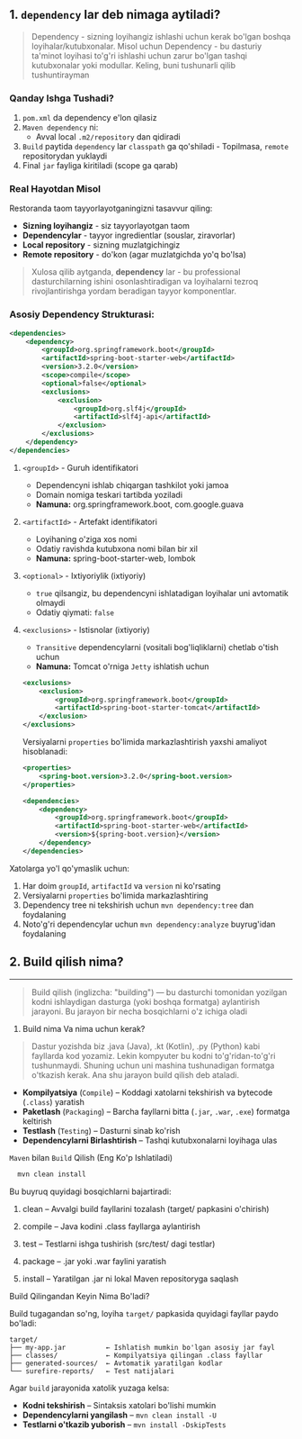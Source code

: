 ## 1. `dependency` lar  deb nimaga aytiladi?

> Dependency - sizning loyihangiz ishlashi uchun kerak bo'lgan boshqa loyihalar/kutubxonalar. Misol uchun
> Dependency  - bu dasturiy ta'minot loyihasi to'g'ri ishlashi uchun zarur bo'lgan tashqi kutubxonalar yoki modullar. Keling, buni tushunarli qilib tushuntirayman


### Qanday Ishga Tushadi?

1. `pom.xml` da dependency e'lon qilasiz
2. `Maven dependency` ni:
    - Avval local `.m2/repository` dan qidiradi
3. `Build` paytida `dependency` lar `classpath` ga qo'shiladi    - Topilmasa, `remote` repositorydan yuklaydi
4.  Final `jar` fayliga kiritiladi (scope ga qarab)

### Real Hayotdan Misol

Restoranda taom tayyorlayotganingizni tasavvur qiling:

- **Sizning loyihangiz** - siz tayyorlayotgan taom
- **Dependencylar** - tayyor ingredientlar (souslar, ziravorlar)
- **Local repository** - sizning muzlatgichingiz
- **Remote repository** - do'kon (agar muzlatgichda yo'q bo'lsa)

> Xulosa qilib aytganda, **dependency** lar - bu professional dasturchilarning ishini osonlashtiradigan va loyihalarni tezroq rivojlantirishga yordam beradigan tayyor komponentlar.

### Asosiy Dependency Strukturasi:

```xml
<dependencies>
    <dependency>
        <groupId>org.springframework.boot</groupId>
        <artifactId>spring-boot-starter-web</artifactId>
        <version>3.2.0</version>
        <scope>compile</scope>
        <optional>false</optional>
        <exclusions>
            <exclusion>
                <groupId>org.slf4j</groupId>
                <artifactId>slf4j-api</artifactId>
            </exclusion>
        </exclusions>
    </dependency>
</dependencies>
```
1. `<groupId>` - Guruh identifikatori
   - Dependencyni ishlab chiqargan tashkilot yoki jamoa
   - Domain nomiga teskari tartibda yoziladi
   - **Namuna:** org.springframework.boot, com.google.guava

2. `<artifactId>` - Artefakt identifikatori
   - Loyihaning o'ziga xos nomi
   - Odatiy ravishda kutubxona nomi bilan bir xil
   - **Namuna:** spring-boot-starter-web, lombok

3. `<optional>` - Ixtiyoriylik (ixtiyoriy)
   - `true` qilsangiz, bu dependencyni ishlatadigan loyihalar uni avtomatik olmaydi
   - Odatiy qiymati: `false`

4. `<exclusions>` - Istisnolar (ixtiyoriy)
   - `Transitive` dependencylarni (vositali bog'liqliklarni) chetlab o'tish uchun
   - **Namuna:** Tomcat o'rniga `Jetty` ishlatish uchun

    ```xml
    <exclusions>
        <exclusion>
            <groupId>org.springframework.boot</groupId>
            <artifactId>spring-boot-starter-tomcat</artifactId>
        </exclusion>
    </exclusions>
    ```
    Versiyalarni `properties` bo'limida markazlashtirish yaxshi amaliyot hisoblanadi:
    
    ```xml
    <properties>
        <spring-boot.version>3.2.0</spring-boot.version>
    </properties>
    
    <dependencies>
        <dependency>
            <groupId>org.springframework.boot</groupId>
            <artifactId>spring-boot-starter-web</artifactId>
            <version>${spring-boot.version}</version>
        </dependency>
    </dependencies>
    ```

Xatolarga yo'l qo'ymaslik uchun:

1. Har doim `groupId`, `artifactId` va `version` ni ko'rsating
2. Versiyalarni `properties` bo'limida markazlashtiring
3. Dependency tree ni tekshirish uchun `mvn dependency:tree` dan foydalaning
4. Noto'g'ri dependencylar uchun `mvn dependency:analyze` buyrug'idan foydalaning


## 2. Build qilish nima?

---

> Build qilish (inglizcha: "building") — bu dasturchi tomonidan yozilgan kodni ishlaydigan dasturga (yoki boshqa formatga) aylantirish jarayoni. Bu jarayon bir necha bosqichlarni o'z ichiga oladi

1. Build nima Va nima uchun kerak?

> Dastur yozishda biz .java (Java), .kt (Kotlin), .py (Python) kabi fayllarda kod yozamiz. Lekin kompyuter bu kodni to'g'ridan-to'g'ri tushunmaydi. Shuning uchun uni mashina tushunadigan formatga o'tkazish kerak. Ana shu jarayon build qilish deb ataladi.


- **Kompilyatsiya** (`Compile`) – Koddagi xatolarni tekshirish va bytecode (`.class`) yaratish
- **Paketlash** (`Packaging`) – Barcha fayllarni bitta (`.jar`, `.war`, `.exe`) formatga keltirish
- **Testlash** (`Testing`) – Dasturni sinab ko'rish
- **Dependencylarni Birlashtirish** – Tashqi kutubxonalarni loyihaga ulas

`Maven` bilan `Build` Qilish (Eng Ko'p Ishlatiladi)

```bash
  mvn clean install
```
Bu buyruq quyidagi bosqichlarni bajartiradi:
1. clean – Avvalgi build fayllarini tozalash (target/ papkasini o'chirish)

2. compile – Java kodini .class fayllarga aylantirish

3. test – Testlarni ishga tushirish (src/test/ dagi testlar)

4. package – .jar yoki .war faylini yaratish

5. install – Yaratilgan .jar ni lokal Maven repositoryga saqlash

Build Qilingandan Keyin Nima Bo'ladi?

Build tugagandan so'ng, loyiha `target/` papkasida quyidagi fayllar paydo bo'ladi:

```text
target/
├── my-app.jar          ← Ishlatish mumkin bo'lgan asosiy jar fayl
├── classes/            ← Kompilyatsiya qilingan .class fayllar
├── generated-sources/  ← Avtomatik yaratilgan kodlar
└── surefire-reports/   ← Test natijalari
```

Agar `build` jarayonida xatolik yuzaga kelsa:

- **Kodni tekshirish** – Sintaksis xatolari bo'lishi mumkin
- **Dependencylarni yangilash** – `mvn clean install -U`
- **Testlarni o'tkazib yuborish** – `mvn install -DskipTests`



















































































